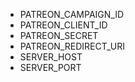 - PATREON_CAMPAIGN_ID
- PATREON_CLIENT_ID
- PATREON_SECRET
- PATREON_REDIRECT_URI
- SERVER_HOST
- SERVER_PORT